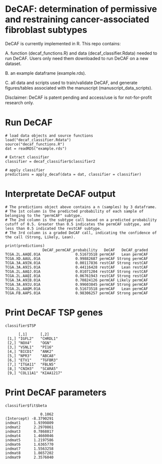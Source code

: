 # DeCAF: determination of permissive and restraining cancer-associated fibroblast subtypes

DeCAF is currently implemented in R. This repo contains:

A. function (decaf_functions.R) and data (decaf_classifier.Rdata) needed to run DeCAF. Users only need them downloaded to run DeCAF on a new dataset.

B. an example dataframe (example.rds).

C. all data and scripts used to train/validate DeCAF, and generate figures/tables associated with the manuscript (manuscript_data_scripts).

Disclaimer: DeCAF is patent pending and access/use is for not-for-profit research only.


# Run DeCAF
```{r}
# load data objects and source functions
load("decaf_classifier.Rdata")
source("decaf_functions.R")
dat = readRDS("example.rds")

# Extract classifier 
classifier = decaf_classifier$classifier2

# apply classifier 
predictions = apply_decaf(data = dat, classifier = classifier)
```
# Interpretate DeCAF output
```{r}
# The predictions object above contains a n (samples) by 3 dataframe.
# The 1st column is the predicted probability of each sample of belonging to the "permCAF" subtype. 
# The 2nd column is the subtype call based on a predicted probability cutoff of 0.5. Greater than 0.5 indicates the permCAF subtype, and less than 0.5 indicated the restCAF subtype. 
# The 3rd column is a graded DeCAF call, indicating the confidence of the call (Strong, Likely, Lean).

print(predictions)
                 DeCAF_permCAF_probability   DeCAF   DeCAF_graded
TCGA.2L.AAQE.01A                0.51673518 permCAF   Lean permCAF
TCGA.XD.AAUL.01A                0.99882687 permCAF Strong permCAF
TCGA.3A.A9IN.01A                0.00117836 restCAF Strong restCAF
TCGA.3A.A9IS.01A                0.44116428 restCAF   Lean restCAF
TCGA.2L.AAQJ.01A                0.01071204 restCAF Strong restCAF
TCGA.2L.AAQI.01A                0.06761943 restCAF Strong restCAF
TCGA.3A.A9IB.01A                0.70824126 permCAF Likely permCAF
TCGA.3A.A9IU.01A                0.99603845 permCAF Strong permCAF
TCGA.2L.AAQM.01A                0.51673518 permCAF   Lean permCAF
TCGA.FB.AAPS.01A                0.98306257 permCAF Strong permCAF
```

# Print DeCAF TSP genes
```{r}
classifier$TSP

      [,1]      [,2]      
 [1,] "IGFL2"   "CHRDL1"  
 [2,] "NOX4"    "OGN"     
 [3,] "VSNL1"   "PI16"    
 [4,] "BICD1"   "ANK2"    
 [5,] "NPR3"    "ABCA8"   
 [6,] "ETV1"    "TGFBR3"  
 [7,] "ITGA11"  "FBLN5"   
 [8,] "CNIH3"   "SCARA5"  
 [9,] "COL11A1" "KIAA1217"
```

# Print DeCAF parameters
```{r}
classifier$fit$beta

                0.1062
(Intercept) -8.3790291
indmat1      1.9399809
indmat2      2.2970861
indmat3      0.7868817
indmat4      1.4660046
indmat5      1.2197586
indmat6      1.6365770
indmat7      1.5563258
indmat8      1.8657202
indmat9      2.3576040
```
